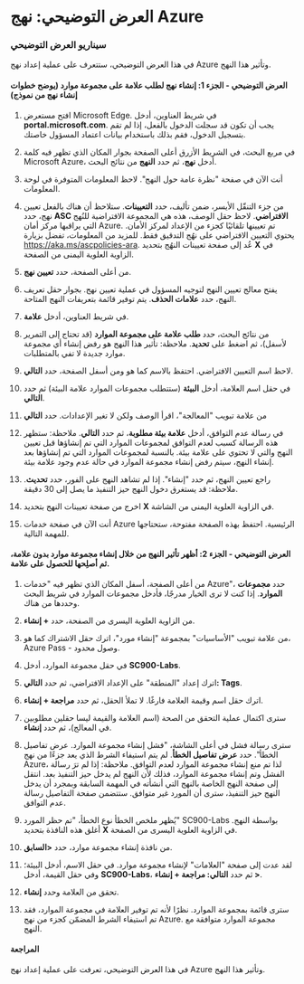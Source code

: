 ﻿---
Demo:
    title: 'نهج Azure'
    module: 'الوحدة 4، الدرس 5: وصف قدرات حلول التوافق في Microsoft: وصف نهج Azure'
---


# العرض التوضيحي: نهج Azure

### سيناريو العرض التوضيحي
في هذا العرض التوضيحي، ستتعرف على عملية إعداد نهج Azure وتأثير هذا النهج.

#### العرض التوضيحي - الجزء 1: إنشاء نهج لطلب علامة على مجموعة موارد (يوضح خطوات إنشاء نهج من نموذج)

1. افتح مستعرض Microsoft Edge. في شريط العناوين، أدخل **portal.microsoft.com**.  يجب أن تكون قد سجلت الدخول بالفعل، إذا لم تقم بتسجيل الدخول، فقم بذلك باستخدام بيانات اعتماد المسؤول خاصتك.

1. في مربع البحث، في الشريط الأزرق أعلى الصفحة بجوار المكان الذي تظهر فيه كلمة Microsoft Azure، أدخل **نهج**، ثم حدد **النهج** من نتائج البحث.

1. أنت الآن في صفحة "نظرة عامة حول النهج". لاحظ المعلومات المتوفرة في لوحة المعلومات.

1. من جزء التنقّل الأيسر، ضمن تأليف، حدد **التعيينات**.  ستلاحظ أن هناك بالفعل تعيين نهج، حدد **ASC الافتراضي**.  لاحظ حقل الوصف، هذه هي المجموعة الافتراضية للنُهج التي يراقبها مركز أمان Azure. تم تعيينها تلقائيًا كجزء من الإعداد لمركز الأمان. يحتوي التعيين الافتراضي على نهُج التدقيق فقط. للمزيد من المعلومات، تفضل بزيارة https://aka.ms/ascpolicies-ara.  عُد إلى صفحة تعيينات النهُج بتحديد **X** في الزاوية العلوية اليمنى من الصفحة.

1. من أعلى الصفحة، حدد **تعيين نهج**.

1. يفتح معالج تعيين النهج لتوجيه المسؤول في عملية تعيين نهج.  بجوار حقل تعريف النهج، حدد **علامات الحذف**.  يتم توفير قائمة بتعريفات النهج المتاحة.  

1. في شريط العناوين، أدخل **علامة**.

1. من نتائج البحث، حدد **طلب علامة على مجموعة الموارد** (قد تحتاج إلى التمرير لأسفل)، ثم اضغط على **تحديد**.  ملاحظة: تأثير هذا النهج هو رفض إنشاء أي مجموعة موارد جديدة لا تفي بالمتطلبات.  

1. لاحظ اسم التعيين الافتراضي.  احتفظ بالاسم كما هو ومن أسفل الصفحة، حدد **التالي**.

1. في حقل اسم العلامة، أدخل **البيئة** (ستتطلب مجموعات الموارد علامة البيئة) ثم حدد **التالي**.  

1. من علامة تبويب "المعالجة"، اقرأ الوصف ولكن لا تغير الإعدادات. حدد **التالي**

1. في رسالة عدم التوافق، أدخل **علامة بيئة مطلوبة**، ثم حدد **التالي**. ملاحظة: ستظهر هذه الرسالة كسبب لعدم التوافق لمجموعات الموارد التي تم إنشاؤها قبل تعيين النهج والتي لا تحتوي على علامة بيئة.  بالنسبة لمجموعات الموارد التي تم إنشاؤها بعد إنشاء النهج، سيتم رفض إنشاء مجموعة الموارد في حالة عدم وجود علامة بيئة.

1. راجع تعيين النهج، ثم حدد "إنشاء".  إذا لم تشاهد النهج على الفور، حدد **تحديث**. ملاحظة: قد يستغرق دخول النهج حيز التنفيذ ما يصل إلى 30 دقيقة.

1. اخرج من صفحة تعيينات النهج بتحديد **X** في الزاوية العلوية اليمنى من الشاشة.

1. أنت الآن في صفحة خدمات Azure الرئيسية.  احتفظ بهذه الصفحة مفتوحة، ستحتاجها للمهمة التالية.

#### العرض التوضيحي - الجزء 2:  أظهر تأثير النهج من خلال إنشاء مجموعة موارد بدون علامة، ثم أصلِحها للحصول على علامة.

1. من أعلى الصفحة، أسفل المكان الذي تظهر فيه "خدمات Azure"، حدد **مجموعات الموارد**. إذا كنت لا ترى الخيار مدرجًا، فأدخل مجموعات الموارد في شريط البحث وحددها من هناك.

1. من الزاوية العلوية اليسرى من الصفحة، حدد **+ إنشاء**.

1. من علامة تبويب "الأساسيات" بمجموعة "إنشاء مورد"، اترك حقل الاشتراك كما هو، Azure Pass - وصول محدود.

1. في حقل مجموعة الموارد، أدخل **SC900-Labs**.

1. اترك إعداد "المنطقة" على الإعداد الافتراضي، ثم حدد **التالي: Tags**.

1. اترك حقل اسم وقيمة العلامة فارغًا.  لا تملأ الحقل، ثم حدد **مراجعة + إنشاء**.

1. سترى اكتمال عملية التحقق من الصحة (اسم العلامة والقيمة ليسا حقلين مطلوبين في المعالج)، ثم حدد **إنشاء**.

1. سترى رسالة فشل في أعلى الشاشة، "فشل إنشاء مجموعة الموارد. عرض تفاصيل الخطأ".  حدد **عرض تفاصيل الخطأ**. لم يتم استيفاء الشرط الذي يعد جزءًا من نهج Azure، لذا تم منع إنشاء مجموعة الموارد لعدم التوافق. ملاحظة: إذا لم ترَ رسالة الفشل وتم إنشاء مجموعة الموارد، فذلك لأن النهج لم يدخل حيز التنفيذ بعد.  انتقل إلى صفحة النهج الخاصة بالنهج التي أنشأته في المهمة السابقة وبمجرد أن يدخل النهج حيز التنفيذ، سترى أن المورد غير متوافق.  ستتضمن صفحة التفاصيل رسالة عدم التوافق.

1. يُظهر ملخص الخطأ نوع الخطأ، "تم حظر المورد" SC900-Labs بواسطة النهج.  أغلق هذه النافذة بتحديد **X** في الزاوية العلوية اليسرى من الصفحة.

1. من نافذة إنشاء مجموعة موارد، حدد **<السابق**.

1. لقد عدت إلى صفحة "العلامات" لإنشاء مجموعة موارد.  في حقل الاسم، أدخل البيئة؛ وفي حقل القيمة، أدخل **SC900-Labs**، ثم حدد **التالي: مراجعة + إنشاء >**.

1. تحقق من العلامة وحدد **إنشاء**.

1. سترى قائمة بمجموعة الموارد.  نظرًا لأنه تم توفير العلامة في مجموعة الموارد، فقد تم استيفاء الشرط المضمّن كجزء من نهج Azure.  مجموعة الموارد متوافقة مع النهج.

#### المراجعة

في هذا العرض التوضيحي، تعرفت على عملية إعداد نهج Azure وتأثير هذا النهج.
